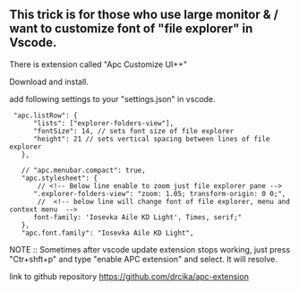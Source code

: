## This trick is for those who use large monitor & / want to customize font of "file explorer" in Vscode.

There is extension called "Apc Customize UI++"

Download and install.

add following settings to your "settings.json" in vscode.

```
 "apc.listRow": {
      "lists": ["explorer-folders-view"],
      "fontSize": 14, // sets font size of file explorer
      "height": 21 // sets vertical spacing between lines of file explorer
   },

   // "apc.menubar.compact": true,
   "apc.stylesheet": {
       // <!-- Below line enable to zoom just file explorer pane -->
      ".explorer-folders-view": "zoom: 1.05; transform-origin: 0 0;",
       //  <!-- below line will change font of file explorer, menu and context menu  -->
      font-family: 'Iosevka Aile KD Light', Times, serif;"
   },
   "apc.font.family": "Iosevka Aile KD Light",
```

NOTE :: Sometimes after vscode update extension stops working, just press "Ctr+shft+p" and type "enable APC extension" and select. It will resolve.

link to github repository
https://github.com/drcika/apc-extension
